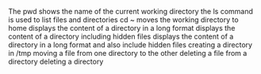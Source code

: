 The pwd shows the name of the current working directory
the ls command is used to list files and directories
cd ~ moves the working directory to home
displays the content of a directory in a long format
displays the content of a directory including hidden files
displays the content of a directory in a long  format and also include hidden files
creating a directory in /tmp
moving a file from one directory to the other
deleting a file from a directory
deleting a directory
